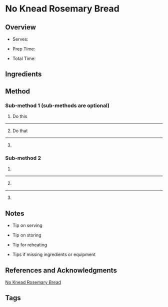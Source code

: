 # No Knead Rosemary Bread

## Overview

- Serves:

- Prep Time:

- Total Time:

## Ingredients



## Method

### Sub-method 1 (sub-methods are optional)

1. Do this
---
2. Do that
---
3.

### Sub-method 2

1.
---
2.
---
3.

## Notes

- Tip on serving

- Tip on storing

- Tip for reheating

- Tips if missing ingredients or equipment

## References and Acknowledgments

[No Knead Rosemary Bread](https://damndelicious.net/2017/12/05/no-knead-rosemary-bread/)

## Tags


